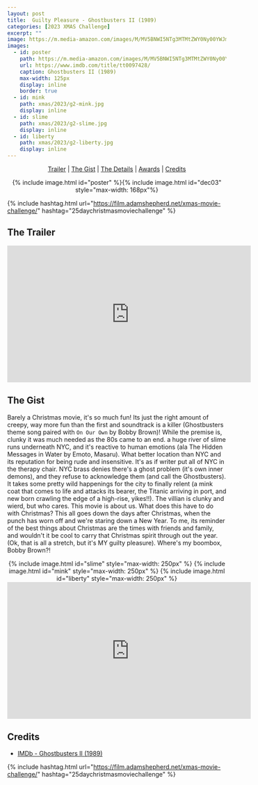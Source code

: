 ```yaml
---
layout: post
title:  Guilty Pleasure - Ghostbusters II (1989)
categories: [2023 XMAS Challenge]
excerpt: ""
image: https://m.media-amazon.com/images/M/MV5BNWI5NTg3MTMtZWY0Ny00YWJmLThkZDUtMTBkZTVhMDAyMmVlXkEyXkFqcGdeQXVyNjc5NjEzNA@@._V1_FMjpg_UY3000_.jpg
images:
  - id: poster
    path: https://m.media-amazon.com/images/M/MV5BNWI5NTg3MTMtZWY0Ny00YWJmLThkZDUtMTBkZTVhMDAyMmVlXkEyXkFqcGdeQXVyNjc5NjEzNA@@._V1_FMjpg_UY3000_.jpg
    url: https://www.imdb.com/title/tt0097428/
    caption: Ghostbusters II (1989)
    max-width: 125px
    display: inline
    border: true
  - id: mink
    path: xmas/2023/g2-mink.jpg
    display: inline
  - id: slime
    path: xmas/2023/g2-slime.jpg
    display: inline
  - id: liberty
    path: xmas/2023/g2-liberty.jpg
    display: inline
---
```


<div style="text-align: center">
  <p><a href="#the-trailer">Trailer</a> | <a href="#the-gist">The Gist</a> | <a href="#the-details">The Details</a> | <a href="#awards">Awards</a> | <a href="#credits">Credits</a></p>
  <p>{% include image.html id="poster" %}{% include image.html id="dec03" style="max-width: 168px"%}</p>
</div>

{% include hashtag.html url="https://film.adamshepherd.net/xmas-movie-challenge/" hashtag="25daychristmasmoviechallenge" %}

## The Trailer 

<div style="text-align: center">
  <iframe width="560" height="315" src="https://www.youtube.com/embed/weIqC-oUGmA?si=7CmBEqJHdPsTwtqe" title="YouTube video player" frameborder="0" allow="accelerometer; autoplay; clipboard-write; encrypted-media; gyroscope; picture-in-picture; web-share" allowfullscreen></iframe>
</div>

## The Gist

Barely a Christmas movie, it's so much fun! Its just the right amount of creepy, way more fun than the first and soundtrack is a killer (Ghostbusters theme song paired with `On Our Own` by Bobby Brown)! While the premise is, clunky it was much needed as the 80s came to an end. a huge river of slime runs underneath NYC, and it's reactive to human emotions (ala The Hidden Messages in Water by Emoto, Masaru). What better location than NYC and its reputation for being rude and insensitive. It's as if writer put all of NYC in the therapy chair. NYC brass denies there's a ghost problem (it's own inner demons), and they refuse to acknowledge them (and call the Ghostbusters). It takes some pretty wild happenings for the city to finally relent (a mink coat that comes to life and attacks its bearer, the Titanic arriving in port, and new born crawling the edge of a high-rise, yikes!!). The villian is clunky and wierd, but who cares. This movie is about us. What does this have to do with Christmas? This all goes down the days after Christmas, when the punch has worn off and we're staring down a New Year. To me, its reminder of the best things about Christmas are the times with friends and family, and wouldn't it be cool to carry that Christmas spirit through out the year. (Ok, that is all a stretch, but it's MY guilty pleasure). Where's my boombox, Bobby Brown?!

<div style="text-align: center">
  {% include image.html id="slime" style="max-width: 250px" %}
  {% include image.html id="mink" style="max-width: 250px" %}
  {% include image.html id="liberty" style="max-width: 250px" %}
</div>

<iframe width="560" height="315" src="https://www.youtube.com/embed/e2sLeruRZio?si=ecifGklO50go0lu3" title="YouTube video player" frameborder="0" allow="accelerometer; autoplay; clipboard-write; encrypted-media; gyroscope; picture-in-picture; web-share" allowfullscreen></iframe>

## Credits

* [IMDb - Ghostbusters II (1989)](https://www.imdb.com/title/tt0097428/)


{% include hashtag.html url="https://film.adamshepherd.net/xmas-movie-challenge/" hashtag="25daychristmasmoviechallenge" %}

<p>&nbsp;</p>

